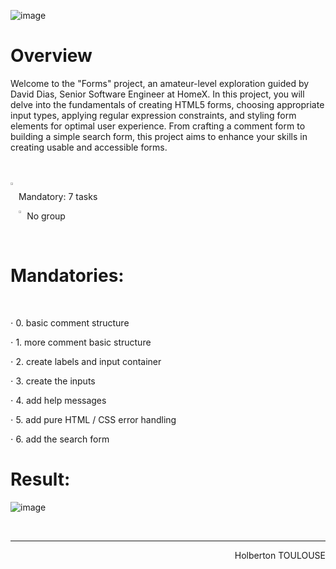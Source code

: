 ![image](https://github.com/TessierV/holbertonschool-web_front_end/assets/113889290/490dac7e-cb70-402a-813a-46835a1f6599)

# Overview
Welcome to the "Forms" project, an amateur-level exploration guided by David Dias, Senior Software Engineer at HomeX. In this project, you will delve into the fundamentals of creating HTML5 forms, choosing appropriate input types, applying regular expression constraints, and styling form elements for optimal user experience. From crafting a comment form to building a simple search form, this project aims to enhance your skills in creating usable and accessible forms.

<br><br>
<img align="left" width="2%" alt="Github" src="https://github.com/TessierV/TessierV/assets/113889290/75f76703-549a-45ed-8091-9fdc76ed72eb" />
<p align="left">Mandatory: 7 tasks</p>
<img align="left" width="2%" alt="Github" src="https://github.com/TessierV/TessierV/assets/113889290/f68c3441-c4fe-4af2-90db-a0eb69922241" />
<p align="left">No group</p>

<br>
<h1  align="left">Mandatories:</h1>
<br> 
<p align="left">⋅ 0. basic comment structure</p>
<p align="left">⋅ 1. more comment basic structure</p>
<p align="left">⋅ 2. create labels and input container</p>
<p align="left">⋅ 3. create the inputs</p>
<p align="left">⋅ 4. add help messages</p>
<p align="left">⋅ 5. add pure HTML / CSS error handling</p>
<p align="left">⋅ 6. add the search form</p>

# Result:

![image](https://github.com/TessierV/holbertonschool-web_front_end/assets/113889290/85c1101f-6b11-4393-ab13-756c8e0e0a83)



<br/><hr>
<p align="right">Holberton TOULOUSE</p>
